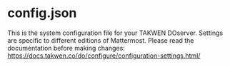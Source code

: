 # config.json

This is the system configuration file for your TAKWEN DOserver. Settings are specific to different editions of Mattermost. Please read the documentation before making changes: https://docs.takwen.co/do/configure/configuration-settings.html/
